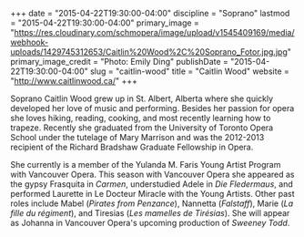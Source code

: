 +++
date = "2015-04-22T19:30:00-04:00"
discipline = "Soprano"
lastmod = "2015-04-22T19:30:00-04:00"
primary_image = "https://res.cloudinary.com/schmopera/image/upload/v1545409169/media/webhook-uploads/1429745312653/Caitlin%20Wood%2C%20Soprano_Fotor.jpg.jpg"
primary_image_credit = "Photo: Emily Ding"
publishDate = "2015-04-22T19:30:00-04:00"
slug = "caitlin-wood"
title = "Caitlin Wood"
website = "http://www.caitlinwood.ca/"
+++

Soprano Caitlin Wood grew up in St. Albert, Alberta where she quickly developed her love of music and performing. Besides her passion for opera she loves hiking, reading, cooking, and most recently learning how to trapeze. Recently she graduated from the University of Toronto Opera School under the tutelage of Mary Marrison and was the 2012-2013 recipient of the Richard Bradshaw Graduate Fellowship in Opera.

She currently is a member of the Yulanda M. Faris Young Artist Program with Vancouver Opera. This season with Vancouver Opera she appeared as the gypsy Frasquita in *Carmen*, understudied Adele in *Die Fledermaus*,  and performed Laurette in Le Docteur Miracle with the Young Artists. Other past roles include Mabel (*Pirates from Penzance*), Nannetta (*Falstaff*), Marie (*La fille du régiment*), and Tiresias (*Les mamelles  de Tirésias*). She will appear as Johanna in Vancouver Opera's upcoming production of *Sweeney Todd*.

